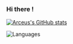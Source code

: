 ### Hi there !

[![Arceus's GitHub stats](https://github-readme-stats.vercel.app/api?username=Arceus&title_color=7289DA&icon_color=7289DA&text_color=FFFFFF&bg_color=2C2F33&show_icons=true)](https://github.com/Arrceuss)

![Languages](https://github-readme-stats.vercel.app/api/top-langs/?username=Arceus&theme=onedark&layout=compact)
